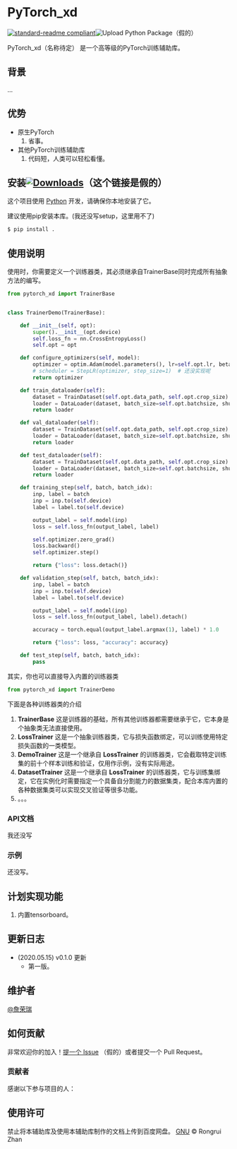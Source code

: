 # PyTorch_xd

[![standard-readme compliant](https://img.shields.io/badge/readme%20style-standard-brightgreen.svg?style=flat-square)](https://github.com/RichardLitt/standard-readme)![Upload Python Package](https://github.com/zrr1999/PyTex/workflows/Upload%20Python%20Package/badge.svg)（假的）

PyTorch_xd（名称待定） 是一个高等级的PyTorch训练辅助库。

## 背景

...

## 优势
- 原生PyTorch
    1. 省事。
- 其他PyTorch训练辅助库
    1. 代码短，人类可以轻松看懂。


## 安装[![Downloads](https://pepy.tech/badge/bone-pytex)](https://pepy.tech/project/bone-pytex)（这个链接是假的）

这个项目使用 [Python](https://www.python.org/downloads/) 开发，请确保你本地安装了它。

建议使用pip安装本库。(我还没写setup，这里用不了)

```sh
$ pip install .
```

## 使用说明

使用时，你需要定义一个训练器类，其必须继承自TrainerBase同时完成所有抽象方法的编写。

```python
from pytorch_xd import TrainerBase


class TrainerDemo(TrainerBase):

    def __init__(self, opt):
        super().__init__(opt.device)
        self.loss_fn = nn.CrossEntropyLoss()
        self.opt = opt

    def configure_optimizers(self, model):
        optimizer = optim.Adam(model.parameters(), lr=self.opt.lr, betas=(0.9, 0.999))
        # scheduler = StepLR(optimizer, step_size=1)  # 还没实现呢
        return optimizer

    def train_dataloader(self):
        dataset = TrainDataset(self.opt.data_path, self.opt.crop_size)
        loader = DataLoader(dataset, batch_size=self.opt.batchsize, shuffle=True)
        return loader

    def val_dataloader(self):
        dataset = TrainDataset(self.opt.data_path, self.opt.crop_size)
        loader = DataLoader(dataset, batch_size=self.opt.batchsize, shuffle=True)
        return loader

    def test_dataloader(self):
        dataset = TrainDataset(self.opt.data_path, self.opt.crop_size)
        loader = DataLoader(dataset, batch_size=self.opt.batchsize, shuffle=True)
        return loader

    def training_step(self, batch, batch_idx):
        inp, label = batch
        inp = inp.to(self.device)
        label = label.to(self.device)

        output_label = self.model(inp)
        loss = self.loss_fn(output_label, label)

        self.optimizer.zero_grad()
        loss.backward()
        self.optimizer.step()

        return {"loss": loss.detach()}

    def validation_step(self, batch, batch_idx):
        inp, label = batch
        inp = inp.to(self.device)
        label = label.to(self.device)

        output_label = self.model(inp)
        loss = self.loss_fn(output_label, label).detach()

        accuracy = torch.equal(output_label.argmax(1), label) * 1.0

        return {"loss": loss, "accuracy": accuracy}

    def test_step(self, batch, batch_idx):
        pass
```

其实，你也可以直接导入内置的训练器类

```python
from pytorch_xd import TrainerDemo
```

下面是各种训练器类的介绍

1. **TrainerBase** 这是训练器的基础，所有其他训练器都需要继承于它，它本身是个抽象类无法直接使用。
2. **LossTrainer** 这是一个抽象训练器类，它与损失函数绑定，可以训练使用特定损失函数的一类模型。
3. **DemoTrainer** 这是一个继承自 **LossTrainer** 的训练器类，它会截取特定训练集的前十个样本训练和验证，仅用作示例，没有实际用途。
4. **DatasetTrainer** 这是一个继承自 **LossTrainer** 的训练器类，它与训练集绑定，它在实例化时需要指定一个具备自分割能力的数据集类，配合本库内置的各种数据集类可以实现交叉验证等很多功能。
5. 。。。

### API文档

我还没写

### 示例

还没写。

## 计划实现功能
1. 内置tensorboard。

## 更新日志
- (2020.05.15) v0.1.0 更新
    - 第一版。

## 维护者

[@詹荣瑞](https://github.com/tczrr1999)

## 如何贡献

非常欢迎你的加入！[提一个 Issue](https://github.com/tczrr1999/pytex/issues/new) （假的）或者提交一个 Pull Request。

### 贡献者

感谢以下参与项目的人：

## 使用许可

禁止将本辅助库及使用本辅助库制作的文档上传到百度网盘。
[GNU](LICENSE) © Rongrui Zhan
